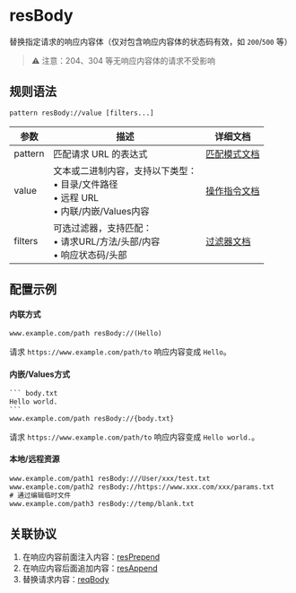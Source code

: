 # resBody
替换指定请求的响应内容体（仅对包含响应内容体的状态码有效，如 `200`/`500` 等）
> ⚠️ 注意：204、304 等无响应内容体的请求不受影响

## 规则语法
``` txt
pattern resBody://value [filters...]
```
| 参数    | 描述                                                         | 详细文档                  |
| ------- | ------------------------------------------------------------ | ------------------------- |
| pattern | 匹配请求 URL 的表达式                                        | [匹配模式文档](./pattern) |
| value   | 文本或二进制内容，支持以下类型：<br/>• 目录/文件路径<br/>• 远程 URL<br/>• 内联/内嵌/Values内容 | [操作指令文档](./operation)   |
| filters | 可选过滤器，支持匹配：<br/>• 请求URL/方法/头部/内容<br/>• 响应状态码/头部 | [过滤器文档](./filters) |

## 配置示例
#### 内联方式
``` txt
www.example.com/path resBody://(Hello)
```
请求 `https://www.example.com/path/to` 响应内容变成 `Hello`。 

#### 内嵌/Values方式
```` txt
``` body.txt
Hello world.
```
www.example.com/path resBody://{body.txt}
````
请求 `https://www.example.com/path/to` 响应内容变成 `Hello world.`。 

#### 本地/远程资源

```` txt
www.example.com/path1 resBody:///User/xxx/test.txt
www.example.com/path2 resBody://https://www.xxx.com/xxx/params.txt
# 通过编辑临时文件
www.example.com/path3 resBody://temp/blank.txt
````

## 关联协议
1. 在响应内容前面注入内容：[resPrepend](./resPrepend)
2. 在响应内容后面追加内容：[resAppend](./resAppend)
3. 替换请求内容：[reqBody](./reqBody)

